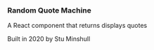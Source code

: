 ### Random Quote Machine

A React component that returns displays quotes 

Built in 2020 by Stu Minshull